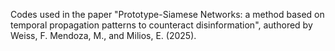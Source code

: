 Codes used in the paper "Prototype-Siamese Networks: a method based on temporal propagation patterns to counteract disinformation", authored by Weiss, F. Mendoza, M., and Milios, E. (2025).

